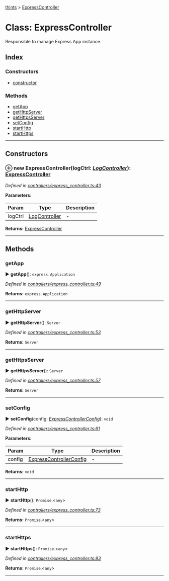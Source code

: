 [thints](../README.md) > [ExpressController](../classes/expresscontroller.md)



# Class: ExpressController


Responsible to manage Express App instance.

## Index

### Constructors

* [constructor](expresscontroller.md#constructor)


### Methods

* [getApp](expresscontroller.md#getapp)
* [getHttpServer](expresscontroller.md#gethttpserver)
* [getHttpsServer](expresscontroller.md#gethttpsserver)
* [setConfig](expresscontroller.md#setconfig)
* [startHttp](expresscontroller.md#starthttp)
* [startHttps](expresscontroller.md#starthttps)



---
## Constructors
<a id="constructor"></a>


### ⊕ **new ExpressController**(logCtrl: *[LogController](logcontroller.md)*): [ExpressController](expresscontroller.md)



*Defined in [controllers/express_controller.ts:43](https://github.com/digitalinfluencers/ThinTS/blob/d7cbdeb/src/controllers/express_controller.ts#L43)*



**Parameters:**

| Param | Type | Description |
| ------ | ------ | ------ |
| logCtrl | [LogController](logcontroller.md)   |  - |





**Returns:** [ExpressController](expresscontroller.md)

---



## Methods
<a id="getapp"></a>

###  getApp

► **getApp**(): `express.Application`




*Defined in [controllers/express_controller.ts:49](https://github.com/digitalinfluencers/ThinTS/blob/d7cbdeb/src/controllers/express_controller.ts#L49)*





**Returns:** `express.Application`





___

<a id="gethttpserver"></a>

###  getHttpServer

► **getHttpServer**(): `Server`




*Defined in [controllers/express_controller.ts:53](https://github.com/digitalinfluencers/ThinTS/blob/d7cbdeb/src/controllers/express_controller.ts#L53)*





**Returns:** `Server`





___

<a id="gethttpsserver"></a>

###  getHttpsServer

► **getHttpsServer**(): `Server`




*Defined in [controllers/express_controller.ts:57](https://github.com/digitalinfluencers/ThinTS/blob/d7cbdeb/src/controllers/express_controller.ts#L57)*





**Returns:** `Server`





___

<a id="setconfig"></a>

###  setConfig

► **setConfig**(config: *[ExpressControllerConfig](../interfaces/expresscontrollerconfig.md)*): `void`




*Defined in [controllers/express_controller.ts:61](https://github.com/digitalinfluencers/ThinTS/blob/d7cbdeb/src/controllers/express_controller.ts#L61)*



**Parameters:**

| Param | Type | Description |
| ------ | ------ | ------ |
| config | [ExpressControllerConfig](../interfaces/expresscontrollerconfig.md)   |  - |





**Returns:** `void`





___

<a id="starthttp"></a>

###  startHttp

► **startHttp**(): `Promise`.<`any`>




*Defined in [controllers/express_controller.ts:73](https://github.com/digitalinfluencers/ThinTS/blob/d7cbdeb/src/controllers/express_controller.ts#L73)*





**Returns:** `Promise`.<`any`>





___

<a id="starthttps"></a>

###  startHttps

► **startHttps**(): `Promise`.<`any`>




*Defined in [controllers/express_controller.ts:83](https://github.com/digitalinfluencers/ThinTS/blob/d7cbdeb/src/controllers/express_controller.ts#L83)*





**Returns:** `Promise`.<`any`>





___


